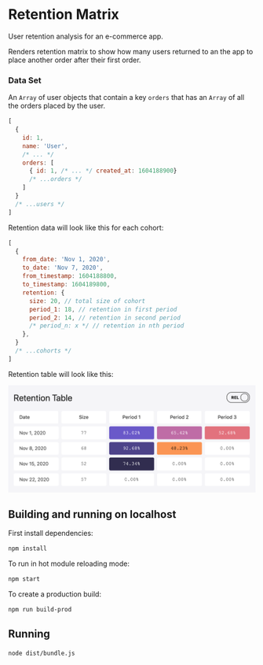 # Retention Matrix

User retention analysis for an e-commerce app.

Renders retention matrix to show how many users returned to an the app to place another order after their first order. 

### Data Set
An `Array` of user objects that contain a key `orders` that has an `Array` of all the orders placed by the user. 

```js
[
  {
    id: 1,
    name: 'User',
    /* ... */
    orders: [
      { id: 1, /* ... */ created_at: 1604188900}
      /* ...orders */
    ]
  }
  /* ...users */
]
```

Retention data will look like this for each cohort:
```js
[
  {
    from_date: 'Nov 1, 2020',
    to_date: 'Nov 7, 2020',
    from_timestamp: 1604188800,
    to_timestamp: 1604189800,
    retention: { 
      size: 20, // total size of cohort
      period_1: 18, // retention in first period
      period_2: 14, // retention in second period
      /* period_n: x */ // retention in nth period
    },
  }
  /* ...cohorts */
]
```
Retention table will look like this:

![header image](./screenshot.png)

## Building and running on localhost

First install dependencies:

```sh
npm install
```

To run in hot module reloading mode:

```sh
npm start
```

To create a production build:

```sh
npm run build-prod
```

## Running

```sh
node dist/bundle.js
```
